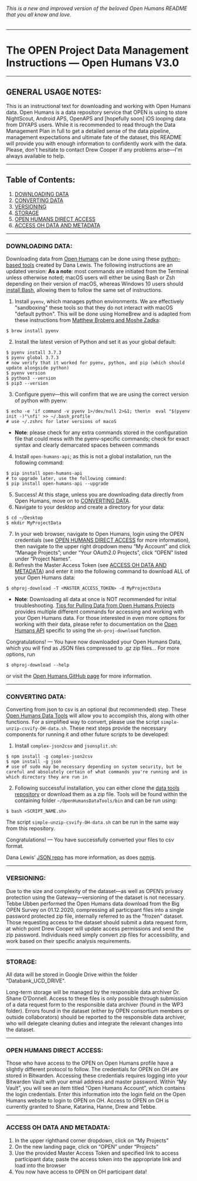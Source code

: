 ###### This is a new and improved version of the beloved Open Humans README that you all know and love.

***

# The OPEN Project Data Management Instructions — Open Humans V3.0

***

## GENERAL USAGE NOTES:
This is an instructional text for downloading and working with Open Humans data. Open Humans is a data repository service that OPEN is using to store NightScout, Android APS, OpenAPS and [hopefully soon] iOS looping data from DIYAPS users.
While it is recommended to read through the Data Management Plan in full to get a detailed sense of the data pipeline, management expectations and ultimate fate of the dataset, this README will provide you with enough information to confidently work with the data. Please, don't hesitate to contact Drew Cooper if any problems arise—I'm always available to help.

***

## Table of Contents:
1. [DOWNLOADING DATA](#downloading-data)
2. [CONVERTING DATA](#converting-data)
3. [VERSIONING](#versioning) 
4. [STORAGE](#storage)
5. [OPEN HUMANS DIRECT ACCESS](#open-humans-direct-access)
6. [ACCESS OH DATA AND METADATA](#access-oh-data-and-metadata) 

***
 
### DOWNLOADING DATA:
Downloading data from [Open Humans](https://www.openhumans.org/) can be done using these [python-based tools](https://github.com/OpenHumans/open-humans/wiki/Downloading-data-shared-with-your-project) created by Dana Lewis. The following instructions are an updated version:
**As a note**: most commands are initiated from the Terminal unless otherwise noted; macOS users will either be using Bash or Zsh depending on their version of macOS, whereas Windows 10 users should [install Bash](https://itsfoss.com/install-bash-on-windows/), allowing them to follow the same set of instructions.
1. Install ```pyenv```, which manages python environments. We are effectively "sandboxing" these tools so that they do not interact with macOS "default python". This will be done using HomeBrew and is adapted from these instructions from [Matthew Broberg and Moshe Zadka](https://opensource.com/article/19/5/python-3-default-mac):
```
$ brew install pyenv
```
2. Install the latest version of Python and set it as your global default:
```
$ pyenv install 3.7.3
$ pyenv global 3.7.3
# now verify that it worked for pyenv, python, and pip (which should update alongside python)
$ pyenv version
$ python3 --version
$ pip3 --version
```
3. Configure pyenv—this will confirm that we are using the correct version of python with pyenv:
```
$ echo -e 'if command -v pyenv 1>/dev/null 2>&1; then\n  eval "$(pyenv init -)"\nfi' >> ~/.bash_profile
# use ~/.zshrc for later versions of macoS 
```
* **Note**: please check for any extra commands stored in the configuration file that could mess with the pyenv-specific commands; check for exact syntax and clearly demarcated spaces between commands
4. Install ```open-humans-api```; as this is not a global installation, run the following command:
```
$ pip install open-humans-api
# to upgrade later, use the following command:
$ pip install open-humans-api --upgrade
```
5. Success! At this stage, unless you are downloading data directly from Open Humans, move on to [CONVERTING DATA](#converting-data).
6. Navigate to your desktop and create a directory for your data:
```
$ cd ~/Desktop
$ mkdir MyProjectData
```
7. In your web browser, navigate to Open Humans, login using the OPEN credentials (see [OPEN HUMANS DIRECT ACCESS](#open-humans-direct-access) for more information), then navigate to the upper right dropdown menu “My Account” and click “Manage Projects”; under “Your OAuth2.0 Projects”, click “OPEN” listed under “Project Names”.
8. Refresh the Master Access Token (see [ACCESS OH DATA AND METADATA](#access-oh-data-and-metadata)) and enter it into the following command to download ALL of your Open Humans data:
```
$ ohproj-download -T <MASTER_ACCESS_TOKEN> -d MyProjectData
```
* **Note**: Downloading all data at once is NOT recommended for initial troubleshooting. [Tips for Pulling Data from Open Humans Projects](https://github.com/OpenHumans/open-humans/wiki/Tips-for-Pulling-Data-from-Open-Humans-Projects) provides multiple different commands for accessing and working with your Open Humans data. For those interested in even more options for working with their data, please refer to documentation on the [Open Humans API](https://github.com/OpenHumans/open-humans-api) specific to using the ```oh-proj-download``` function.

Congratulations! — You have now downloaded your Open Humans Data, which you will find as JSON files compressed to .gz zip files… For more options, run
```
$ ohproj-download --help
```
or visit the [Open Humans GitHub page](https://github.com/OpenHumans) for more information.

***
 
### CONVERTING DATA:
Converting from json to csv is an optional (but recommended) step. These [Open Humans Data Tools](https://github.com/danamlewis/OpenHumansDataTools) will allow you to accomplish this, along with other functions. For a simplified way to convert, please use the script ```simple-unzip-csvify-OH-data.sh```. These next steps provide the necessary components for running it and other future scripts to be developed:
1. Install ```complex-json2csv``` and ```jsonsplit.sh```:
```
$ npm install -g complex-json2csv
$ npm install -g json
# use of sudo may be necessary depending on system security, but be careful and absolutely certain of what commands you're running and in which directory they are run in
```
2. Following successful installation, you can either clone the [data tools repository](https://github.com/danamlewis/OpenHumansDataTools) or download them as a zip file. Tools will be found within the containing folder ```~/OpenHumansDataTools/bin``` and can be run using:
```
$ bash <SCRIPT_NAME.sh>
````
The script ```simple-unzip-csvify-OH-data.sh``` can be run in the same way from this repository.

Congratulations! — You have successfully converted your files to csv format.

Dana Lewis’ [JSON repo](https://github.com/danamlewis/json) has more information, as does [npmjs](https://www.npmjs.com/package/complex-json2csv).

***

### VERSIONING:
Due to the size and complexity of the dataset—as well as OPEN’s privacy protection using the Gateway—versioning of the dataset is not necessary. Tebbe Ubben performed the Open Humans data download from the Big OPEN Survey on 01.12.2020, compressing all participant files into a single password protected zip file, internally referred to as the "frozen" dataset. Those requesting access to the dataset should submit a data request form, at which point Drew Cooper will update access permissions and send the zip password. Individuals need simply convert zip files for accessibility, and work based on their specific analysis requirements.

***

### STORAGE:
All data will be stored in Google Drive within the folder “Databank_UCD_DRIVE".
 
Long-term storage will be managed by the responsible data archiver Dr. Shane O’Donnell. Access to these files is only possible through submission of a data request form to the responsible data archiver (found in the WP3 folder). Errors found in the dataset (either by OPEN consortium members or outside collaborators) should be reported to the responsible data archiver, who will delegate cleaning duties and integrate the relevant changes into the dataset.

***

### OPEN HUMANS DIRECT ACCESS:
Those who have access to the OPEN on Open Humans profile have a slightly different protocol to follow. The credentials for OPEN on OH are stored in Bitwarden. Accessing these credentials requires logging into your Bitwarden Vault with your email address and master password. Within “My Vault”, you will see an item titled “Open Humans Account”, which contains the login credentials. Enter this information into the login field on the Open Humans website to login to OPEN on OH. Access to OPEN on OH is currently granted to Shane, Katarina, Hanne, Drew and Tebbe.

***
 
### ACCESS OH DATA AND METADATA:
1. In the upper righthand corner dropdown, click on “My Projects”
2. On the new landing page, click on “OPEN” under “Projects”
3. Use the provided Master Access Token and specified link to access participant data; paste the access token into the appropriate link and load into the browser
4. You now have access to OPEN on OH participant data!
